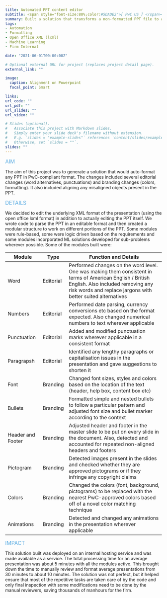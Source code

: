 ```yaml
---
title: Automated PPT content editor
subtitle: <span style="font-size:80%;color:#5DADE2">[ PwC US ] </span><span style="font-size:80%"><a href="https://www.linkedin.com/in/millennium-bismay/" target="_blank">Millennium Bismay</a>, Prasang Gupta, <a href="https://www.linkedin.com/in/vishakhabansal91/" target="_blank">Vishakha Bansal</a>, <a href="https://www.linkedin.com/in/shazhoda/" target="_blank">Shaz Hoda</a></span>
summary: Built a solution that transforms a non-formatted PPT file to a formatted PwC-compliant file including several Editorial, Branding and Alignment modules using lxml open office format
tags:
- Automation
- Formatting
- Open Office XML (lxml)
- Machine Learning
- Firm Internal

date: "2021-06-01T00:00:00Z"

# Optional external URL for project (replaces project detail page).
external_link: ""

image:
  caption: Alignment on Powerpoint
  focal_point: Smart

links:
url_code: ""
url_pdf: ""
url_slides: ""
url_video: ""

# Slides (optional).
#   Associate this project with Markdown slides.
#   Simply enter your slide deck's filename without extension.
#   E.g. `slides = "example-slides"` references `content/slides/example-slides.md`.
#   Otherwise, set `slides = ""`.
slides: ""
---
```


<span style="color:#5DADE2;font-style:bold;font-size:120%">AIM</span>

The aim of this project was to generate a solution that would auto-format any PPT in PwC-compliant format. The changes included several editorial changes (word alternatives, punctuations) and branding changes (colors, formatting). It also included aligning any misaligned objects present in the PPT.

<span style="color:#5DADE2;font-style:bold;font-size:120%">DETAILS</span>

We decided to edit the underlying XML format of the presentation (using the open office lxml format) in addition to actually editing the PPT itself. We wrote code to parse the PPT in an editable format and then created a modular structure to work on different portions of the PPT. Some modules were rule-based, some were logic driven based on the requirements and some modules incorporated ML solutions developed for sub-problems wherever possible. Some of the modules built were:

| Module | Type | Function and Details |
|-|-|-|
| Word | Editorial | Performed changes on the word level. One was making them consistent in terms of American English / British English. Also included removing any risk words and replace jargons with better suited alternatives |
| Numbers | Editorial | Performed date parsing, currency conversions etc based on the format expected. Also changed numerical numbers to text wherever applicable |
| Punctuation | Editorial | Added and modified punctuation marks wherever applicable in a consistent format |
| Paragrapsh | Editorial | Identified any lengthy paragraphs or capitalisation issues in the presentation and gave suggestions to shorten it | 
| Font | Branding | Changed font sizes, styles and colors based on the location of the text (header, help box, content box etc) |
| Bullets | Branding | Formatted simple and nested bullets to follow a particular pattern and adjusted font size and bullet marker according to the context |
| Header and Footer | Branding | Adjusted header and footer in the master slide to be put on every slide in the document. Also, detected and accounted for repeated non-aligned headers and footers |
| Pictogram | Branding | Detected images present in the slides and checked whether they are approved pictograms or if they infringe any copyright claims |
| Colors | Branding | Changed the colors (font, background, pictograms) to be replaced with the nearest PwC-approved colors based off of a novel color matching technique |
| Animations | Branding | Detected and changed any animations in the presentation wherever applicable |

<span style="color:#5DADE2;font-style:bold;font-size:120%">IMPACT</span>

This solution built was deployed on an internal hosting service and was made available as a service. The total processing time for an average presentation was about 5 minutes with all the modules active. This brought down the time to manually review and format average presentations from 30 minutes to about 10 minutes. The solution was not perfect, but it helped ensure that most of the repetitive tasks are taken care of by the code and only final inspection with some modifications need to be done by the manual reviewers, saving thousands of manhours for the firm.